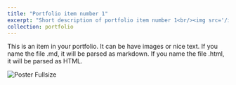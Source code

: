```yaml
---
title: "Portfolio item number 1"
excerpt: "Short description of portfolio item number 1<br/><img src='/images/mapmsp2025_poster_preview.png'>"
collection: portfolio
---
```


This is an item in your portfolio. It can be have images or nice text. If you name the file .md, it will be parsed as markdown. If you name the file .html, it will be parsed as HTML. 

![Poster Fullsize](/images/mapmsp2025_poster_large.png)
